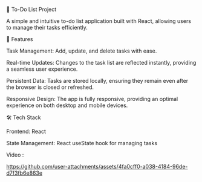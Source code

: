 📝 To-Do List Project




A simple and intuitive to-do list application built with React, allowing users to manage their tasks efficiently.






🚀 Features



Task Management: Add, update, and delete tasks with ease.



Real-time Updates: Changes to the task list are reflected instantly, providing a seamless user experience.



Persistent Data: Tasks are stored locally, ensuring they remain even after the browser is closed or refreshed.



Responsive Design: The app is fully responsive, providing an optimal experience on both desktop and mobile devices.






🛠️ Tech Stack






Frontend: React




State Management: React useState hook for managing tasks





Video : 




https://github.com/user-attachments/assets/4fa0cff0-a038-4184-96de-d7f3fb6e863e
